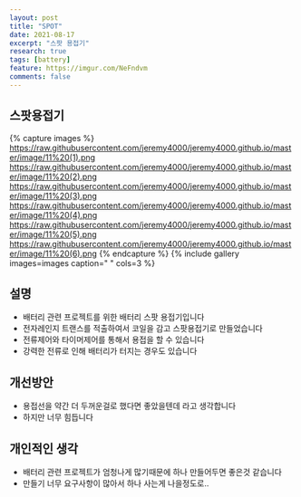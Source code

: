 ```yaml
---
layout: post
title: "SPOT"
date: 2021-08-17
excerpt: "스팟 용접기"
research: true
tags: [battery]
feature: https://imgur.com/NeFndvm
comments: false
---
```


## 스팟용접기
{% capture images %}
https://raw.githubusercontent.com/jeremy4000/jeremy4000.github.io/master/image/11%20(1).png
https://raw.githubusercontent.com/jeremy4000/jeremy4000.github.io/master/image/11%20(2).png
https://raw.githubusercontent.com/jeremy4000/jeremy4000.github.io/master/image/11%20(3).png
https://raw.githubusercontent.com/jeremy4000/jeremy4000.github.io/master/image/11%20(4).png
https://raw.githubusercontent.com/jeremy4000/jeremy4000.github.io/master/image/11%20(5).png
https://raw.githubusercontent.com/jeremy4000/jeremy4000.github.io/master/image/11%20(6).png
{% endcapture %}
{% include gallery images=images caption=" " cols=3 %}


## 설명
* 배터리 관련 프로젝트를 위한 배터리 스팟 용접기입니다
* 전자레인지 트랜스를 적출하여서 코일을 감고 스팟용접기로 만들었습니다
* 전류제어와 타이머제어를 통해서 용접을 할 수 있습니다
* 강력한 전류로 인해 배터리가 터지는 경우도 있습니다



## 개선방안
* 용접선을 약간 더 두꺼운걸로 했다면 좋았을텐데 라고 생각합니다
* 하지만 너무 힘듭니다

## 개인적인 생각
* 배터리 관련 프로젝트가 엄청나게 많기때문에 하나 만들어두면 좋은것 같습니다
* 만들기 너무 요구사항이 많아서 하나 사는게 나을정도로..

